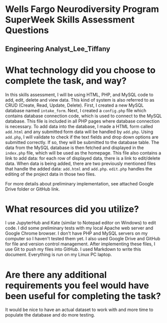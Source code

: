 # Wells Fargo Neurodiversity Program SuperWeek Skills Assessment Questions
## Engineering Analyst_Lee_Tiffany

# What technology did you choose to complete the task, and way?


In this skills assessment, I will be using HTML, PHP, and MySQL code to add, edit, delete and view data. This kind of system is also referred to as CRUD (Create, Read, Update, Delete). First, I created a new MySQL database named `intake_form`. Next, I created a `config.php` file which contains database connection code, which is used to connect to the MySQL database. This file is included in all PHP pages where database connection is necessary. To add data into the database, I made a HTML form called `add.html` and any submitted form data will be handled by `add.php`. Using `add.php`, I will validate to check if the text fields and drop down options are submitted correctly. If so, they will be submitted to the database table. The data from the MySQL database is then fetched and displayed in the `index.php` file, which will be used as the homepage. This file also contains a link to add data: for each row of displayed data, there is a link to edit/delete data. When data is being added, there are two previously mentioned files that handle the added data: `add.html` and `add.php`. `edit.php` handles the editing of the project data in those two files. 

For more details about preliminary implementation, see attached Google Drive folder or GitHub link.


# What resources did you utilize?


I use JupyterHub and Kate (similar to Notepad editor on Windows) to edit code. I did some preliminary tests with my local Apache web server and Google Chrome browser. I don't have PHP and MySQL servers on my computer so I haven't tested them yet. I also used Google Drive and GitHub for file and version control management. After implementing these files, I use Git to push my files into GitHub. I used Markdown to write this document. Everything is run on my Linux PC laptop.


# Are there any additional requirements you feel would have been useful for completing the task?


It would be nice to have an actual dataset to work with and more time to populate the database and do more testing.
